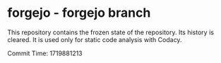 # forgejo - forgejo branch

This repository contains the frozen state of the repository.
Its history is cleared. It is used only for static code
analysis with Codacy.

Commit Time: 1719881213
